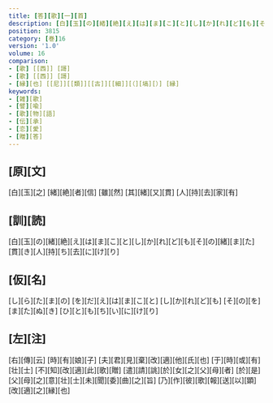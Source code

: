 ```yaml
---
title: [答][歌][一][首]
description: [白][玉][の][緒][絶][え][は][ま][こ][と][し][か][れ][ど][も][そ][の][緒][ま][た][貫][き][人][持][ち][去][に][け][り]
position: 3815
category: [巻]16
version: '1.0'
volume: 16
comparison:
- [歌] [[西]] [謌]
- [歌] [[西]] [謌]
- [縁][也] [[尼]][[類]][[古]][[細]][（][塙][）] [縁]
keywords:
- [雑][歌]
- [譬][喩]
- [歌][物][語]
- [伝][承]
- [恋][愛]
- [贈][答]
---
```


## [原][文]

[白][玉][之] [緒][絶][者][信] [雖][然] [其][緒][又][貫] [人][持][去][家][有]

## [訓][読]

[白][玉][の][緒][絶][え][は][ま][こ][と][し][か][れ][ど][も][そ][の][緒][ま][た][貫][き][人][持][ち][去][に][け][り]

## [仮][名]

[し][ら][た][ま][の] [を][だ][え][は][ま][こ][と] [し][か][れ][ど][も] [そ][の][を][ま][た][ぬ][き] [ひ][と][も][ち][い][に][け][り]

## [左][注]

[右][傳][云] [時][有][娘][子] [夫][君][見][棄][改][適][他][氏][也] [于][時][或][有][壮][士] [不][知][改][適][此][歌][贈] [遣][請][誂][於][女][之][父][母][者] [於][是][父][母][之][意][壮][士][未][聞][委][曲][之][旨] [乃][作][彼][歌][報][送][以][顕][改][適][之][縁][也]
